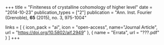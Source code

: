 +++
title = "Finiteness of crystalline cohomology of higher level"
date = "2014-10-23"
publication_types = ["2"]
publication = "Ann. Inst. Fourier (Grenoble), **65** (2015), no. 3, 975-1004"

links = [ { icon_pack = "ai", icon = "open-access", name="Journal Article", url = "https://doi.org/10.5802/aif.2949" }, { name = "Errata", url = "???.pdf" } ]
+++
